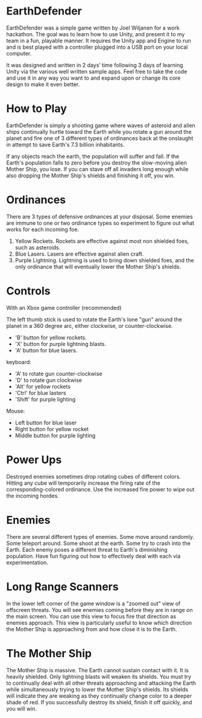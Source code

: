 # EarthDefender

EarthDefender was a simple game written by Joel Wiljanen for a work hackathon.  The goal was to learn how to use Unity, and present it to my team in a fun, playable manner.  It requires the Unity app and Engine to run and is best played with a controller plugged into a USB port on your local computer.  

It was designed and written in 2 days’ time following 3 days of learning Unity via the various well written sample apps.  Feel free to take the code and use it in any way you want to and expand upon or change its core design to make it even better.

# How to Play
EarthDefender is simply a shooting game where waves of asteroid and alien ships continually hurtle toward the Earth while you rotate a gun around the planet and fire one of 3 different types of ordinances back at the onslaught in attempt to save Earth's 7.3 billion inhabitants. 

If any objects reach the earth, the population will suffer and fall.  If the Earth's population falls to zero before you destroy the slow-moving alien Mother Ship, you lose. If you can stave off all invaders long enough while also dropping the Mother Ship's shields and finishing it off, you win.

# Ordinances

There are 3 types of defensive ordinances at your disposal.  Some enemies are immune to one or two ordinance types so experiment to figure out what works for each incoming foe.

1. Yellow Rockets. Rockets are effective against most non shielded foes, such as asteroids.
2. Blue Lasers. Lasers are effective against alien craft.
3. Purple Lightning. Lightning is used to bring down shielded foes, and the only ordinance that will eventually lower the Mother Ship's shields.

# Controls

With an Xbox game controller (recommended)

The left thumb stick is used to rotate the Earth's lone "gun" around the planet in a 360 degree arc, either clockwise, or counter-clockwise.  

 - 'B' button for yellow rockets.
 - 'X' button for purple lightning blasts.
 - 'A' button for blue lasers.

keyboard:

 - 'A' to rotate gun counter-clockwise
 - 'D' to rotate gun clockwise
 - 'Alt' for yellow rockets
 - 'Ctrl' for blue lasters
 - 'Shift' for purple lighting 

Mouse: 

 - Left button for blue laser
 - Right button for yellow rocket
 - Middle button for purple lighting

# Power Ups

Destroyed enemies sometimes drop rotating cubes of different colors.  Hitting any cube will temporarily increase the firing rate of the corresponding-colored ordinance.  Use the increased fire power to wipe out the incoming hordes.

# Enemies

There are several different types of enemies.  Some move around randomly.  Some teleport around.  Some shoot at the earth.  Some try to crash into the Earth.  Each enemy poses a different threat to Earth's diminishing population. Have fun figuring out how to effectively deal with each via experimentation.

# Long Range Scanners

In the lower left corner of the game window is a "zoomed out" view of offscreen threats.  You will see enemies coming before they are in range on the main screen.  You can use this view to focus fire that direction as enemies approach.  This view is particularly useful to know which direction the Mother Ship is approaching from and how close it is to the Earth.

# The Mother Ship

The Mother Ship is massive. The Earth cannot sustain contact with it.  It is heavily shielded.  Only lightning blasts will weaken its shields.  You must try to continually deal with all other threats approaching and attacking the Earth while simultaneously trying to lower the Mother Ship's shields.  Its shields will indicate they are weaking as they continually change color to a deeper shade of red.  If you successfully destroy its shield, finish it off quickly, and you will win.


